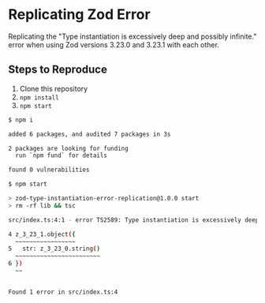 # Replicating Zod Error

Replicating the "Type instantiation is excessively deep and possibly infinite."
error when using Zod versions 3.23.0 and 3.23.1 with each other.

## Steps to Reproduce

1. Clone this repository
2. `npm install`
3. `npm start`

```bash
$ npm i

added 6 packages, and audited 7 packages in 3s

2 packages are looking for funding
  run `npm fund` for details

found 0 vulnerabilities

$ npm start

> zod-type-instantiation-error-replication@1.0.0 start
> rm -rf lib && tsc

src/index.ts:4:1 - error TS2589: Type instantiation is excessively deep and possibly infinite.

4 z_3_23_1.object({
  ~~~~~~~~~~~~~~~~~
5   str: z_3_23_0.string()
  ~~~~~~~~~~~~~~~~~~~~~~~~
6 })
  ~~


Found 1 error in src/index.ts:4
```

